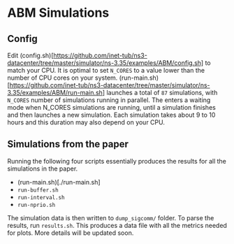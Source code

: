 # ABM Simulations

## Config

Edit (config.sh)[https://github.com/inet-tub/ns3-datacenter/tree/master/simulator/ns-3.35/examples/ABM/config.sh] to match your CPU. It is optimal to set `N_CORES` to a value lower than the number of CPU cores on your system. (run-main.sh)[https://github.com/inet-tub/ns3-datacenter/tree/master/simulator/ns-3.35/examples/ABM/run-main.sh] launches a total of `87` simulations, with `N_CORES` number of simulations running in parallel. The enters a waiting mode when N_CORES simulations are running, until a simulation finishes and then launches a new simulation. Each simulation takes about 9 to 10 hours and this duration may also depend on your CPU.


## Simulations from the paper

Running the following four scripts essentially produces the results for all the simulations in the paper.

- (run-main.sh)[./run-main.sh]
- `run-buffer.sh`
- `run-interval.sh`
- `run-nprio.sh`

The simulation data is then written to `dump_sigcomm/` folder. To parse the results, run `results.sh`. This produces a data file with all the metrics needed for plots. More details will be updated soon.